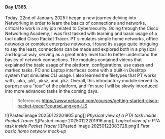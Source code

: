#### Day 1/365.

Today, 22nd of January 2025 I began a new journey delving into Networking in order to learn the basics of connections and networks, critical to work in any job related to Cybersecurity.
Going through the Cisco Networking Academy, I was first tasked with learning and basic usage of a tool called Cisco Packet Tracer. PT simulates simple home networks, office networks or complex enterprise networks, I found its usage quite intriguing to say the least, connections can be made and explored both in a physical and logical way, serving as a great entry level tool to better understand the basics of network connections.
The modules contained videos that explained the basic usage of the platform, configurations, use cases and marked tasks. PC and Laptop interfaces come with a built-in Desktop system that simulates CLI usage.
I also learned the filetypes that PT works with, .pka, .pkt, .pksz, and .pkz.
Overall, this introductory module served its purpose as a "tour" of the platform, and I'm sure I will be slowly introduced into more advanced tasks in the coming days.

> References
> https://www.netacad.com/courses/getting-started-cisco-packet-tracer?courseLang=en-US




![[Pasted image 20250122201905.png]]
*Physical view of a PTA task inside Packet Tracer*
![[Pasted image 20250122201916.png]]
*Logical view of a PTA task inside Packet Tracer*
![[Pasted image 20250122083728.png]]
*First basic home network mock-up*

